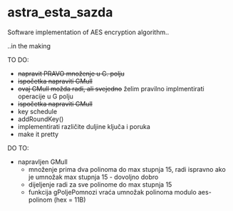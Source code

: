 # astra_esta_sazda
Software implementation of AES encryption algorithm..

..in the making

TO DO:
  - <s>napravit PRAVO množenje u G. polju</s>
  - <s>ispočetka napraviti GMull</s>
  - <s>ovaj GMull možda radi, ali svejedno</s> želim pravilno implmentirati operacije u G polju
  - <s>ispočetka napraviti GMull</S>
  - key schedule
  - addRoundKey()
  - implementirati različite duljine ključa i poruka
  - make it pretty

DO TO:
  - napravljen GMull 
      - množenje prima dva polinoma do max stupnja 15, radi ispravno ako je umnožak max stupnja 15 - dovoljno dobro
      - dijeljenje radi za sve polinome do max stupnja 15
      - funkcija gPoljePomnozi vraća umnožak polinoma modulo aes-polinom (hex = 11B)

